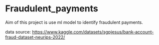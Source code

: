 # Fraudulent_payments

Aim of this project is use ml model to identify fraudulent payments.

data source: https://www.kaggle.com/datasets/sgpjesus/bank-account-fraud-dataset-neurips-2022/
